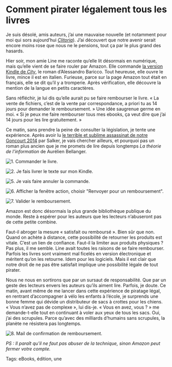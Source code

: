 # Comment pirater légalement tous les livres

Je suis désolé, amis auteurs, j’ai une mauvaise nouvelle (et notamment pour moi qui sors aujourd’hui [*Clitoria*](http://blog.tcrouzet.com/clitoria/)). J’ai découvert que notre avenir serait encore moins rose que nous ne le pensions, tout ça par le plus grand des hasards.<span id="more-38030"></span>

Hier soir, mon amie Line me raconte qu’elle lit désormais en numérique, mais qu’elle vient de se faire rouler par Amazon. Elle commande [la version Kindle de *City*](http://www.amazon.fr/City-Alessandro-Baricco-ebook/dp/B007S6VQL6/), le roman d’Alessandro Baricco. Tout heureuse, elle ouvre le livre, mince il est en italien. Furieuse, parce sur la page Amazon tout était en français, elle se dit qu’il y a tromperie. Après vérification, elle découvre la mention de la langue en petits caractères.

Sans réfléchir, je lui dis qu’elle aurait pu se faire rembourser le livre. « La vente de fichiers, c’est de la vente par correspondance, a priori tu as 14 jours pour demander le remboursement. » Une idée saugrenue germe en moi. « Si je peux me faire rembourser tous mes ebooks, ça veut dire que j’ai 14 jours pour les lire gratuitement. »

Ce matin, sans prendre la peine de consulter la législation, je tente une expérience. Après avoir lu [le terrible et sublime assassinat de notre Goncourt 2014](http://www.juanasensio.com/archive/2014/11/05/pas-pleurer-de-lydie-salvayre-ou-le-goncourt-de-la-vulgarite.html) par Salker, je vais chercher ailleurs, et pourquoi pas un roman plus ancien que je me promets de lire depuis longtemps *La théorie de l’information* de Aurélien Bellanger.

![1. Commander le livre.](http://blog.tcrouzet.comhttps://tcrouzet.com/images_tc/2014/11/pirat1.png)

![2. Je fais livrer le texte sur mon Kindle.](http://blog.tcrouzet.comhttps://tcrouzet.com/images_tc/2014/11/pirat2.png)

![5. Je vais faire annuler la commande.](http://blog.tcrouzet.comhttps://tcrouzet.com/images_tc/2014/11/pirat5.png)

![6. Afficher la fenêtre action, choisir "Renvoyer pour un remboursement".](http://blog.tcrouzet.comhttps://tcrouzet.com/images_tc/2014/11/pirat6.png)

![7. Valider le remboursement.](http://blog.tcrouzet.comhttps://tcrouzet.com/images_tc/2014/11/pirat7.png)

Amazon est donc désormais la plus grande bibliothèque publique du monde. Reste à espérer pour les auteurs que les lecteurs n’abuseront pas de cette petite combine.

Faut-il abroger la mesure « satisfait ou remboursé ». Bien sûr que non. Quand on achète à distance, cette possibilité de retourner les produits est vitale. C’est un lien de confiance. Faut-il la limiter aux produits physiques ? Pas plus, il me semble. Line avait toutes les raisons de se faire rembourser. Parfois les livres sont vraiment mal ficelés en version électronique et méritent qu’on les retourne. Idem pour les logiciels. Mais il est clair que notre droit de ne pas être satisfait implique une possibilité légale de tout pirater.

Nous ne nous en sortirons que par un sursaut de responsabilité. Que par un geste des lecteurs envers les auteurs qu’ils aiment lire. Parfois, je doute. Ce matin, avant même de me lancer dans cette expérience de piratage légal, en rentrant d’accompagner à vélo les enfants à l’école, je surprends une bonne femme qui dévide un distributeur de sacs à crottes pour les chiens. « Vous n’avez pas de complexe », lui dis-je. « Vous en avez, vous ? » me demande-t-elle tout en continuant à voler aux yeux de tous les sacs. Oui, j’ai des scrupules. Parce qu’avec des milliards d’humains sans scrupules, la planète ne résistera pas longtemps.

![8. Mail de confirmation de remboursement.](http://blog.tcrouzet.comhttps://tcrouzet.com/images_tc/2014/11/pirat8.png)

*PS : Il paraît qu'il ne faut pas abuser de la technique, sinon Amazon peut fermer votre compte.*

Tags: eBooks, édition, une